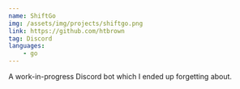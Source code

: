 ```yaml
---
name: ShiftGo
img: /assets/img/projects/shiftgo.png
link: https://github.com/htbrown
tag: Discord
languages:
    - go
---
```

A work-in-progress Discord bot which I ended up forgetting about.
